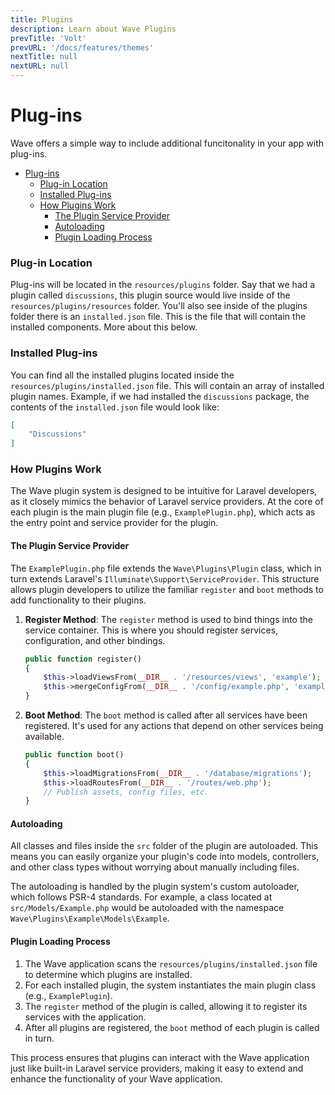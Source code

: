 ```yaml
---
title: Plugins
description: Learn about Wave Plugins
prevTitle: 'Volt'
prevURL: '/docs/features/themes'
nextTitle: null
nextURL: null
---
```


# Plug-ins

Wave offers a simple way to include additional funcitonality in your app with plug-ins.
- [Plug-ins](#plug-ins)
    - [Plug-in Location](#plug-in-location)
    - [Installed Plug-ins](#installed-plug-ins)
    - [How Plugins Work](#how-plugins-work)
      - [The Plugin Service Provider](#the-plugin-service-provider)
      - [Autoloading](#autoloading)
      - [Plugin Loading Process](#plugin-loading-process)

### Plug-in Location

Plug-ins will be located in the `resources/plugins` folder. Say that we had a plugin called `discussions`, this plugin source would live inside of the `resources/plugins/resources` folder. You'll also see inside of the plugins folder there is an `installed.json` file. This is the file that will contain the installed components. More about this below.

### Installed Plug-ins

You can find all the installed plugins located inside the `resources/plugins/installed.json` file. This will contain an array of installed plugin names. Example, if we had installed the `discussions` package, the contents of the `installed.json` file would look like: 

```json
[
    "Discussions"
]
```

### How Plugins Work

The Wave plugin system is designed to be intuitive for Laravel developers, as it closely mimics the behavior of Laravel service providers. At the core of each plugin is the main plugin file (e.g., `ExamplePlugin.php`), which acts as the entry point and service provider for the plugin.

#### The Plugin Service Provider

The `ExamplePlugin.php` file extends the `Wave\Plugins\Plugin` class, which in turn extends Laravel's `Illuminate\Support\ServiceProvider`. This structure allows plugin developers to utilize the familiar `register` and `boot` methods to add functionality to their plugins.

1. **Register Method**: 
   The `register` method is used to bind things into the service container. This is where you should register services, configuration, and other bindings.

   ```php
   public function register()
   {
       $this->loadViewsFrom(__DIR__ . '/resources/views', 'example');
       $this->mergeConfigFrom(__DIR__ . '/config/example.php', 'example');
   }
   ```

2. **Boot Method**: 
   The `boot` method is called after all services have been registered. It's used for any actions that depend on other services being available.

   ```php
   public function boot()
   {
       $this->loadMigrationsFrom(__DIR__ . '/database/migrations');
       $this->loadRoutesFrom(__DIR__ . '/routes/web.php');
       // Publish assets, config files, etc.
   }
   ```

#### Autoloading

All classes and files inside the `src` folder of the plugin are autoloaded. This means you can easily organize your plugin's code into models, controllers, and other class types without worrying about manually including files.

The autoloading is handled by the plugin system's custom autoloader, which follows PSR-4 standards. For example, a class located at `src/Models/Example.php` would be autoloaded with the namespace `Wave\Plugins\Example\Models\Example`.

#### Plugin Loading Process

1. The Wave application scans the `resources/plugins/installed.json` file to determine which plugins are installed.
2. For each installed plugin, the system instantiates the main plugin class (e.g., `ExamplePlugin`).
3. The `register` method of the plugin is called, allowing it to register its services with the application.
4. After all plugins are registered, the `boot` method of each plugin is called in turn.

This process ensures that plugins can interact with the Wave application just like built-in Laravel service providers, making it easy to extend and enhance the functionality of your Wave application.